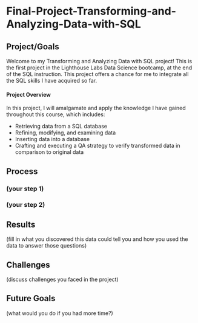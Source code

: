 # Final-Project-Transforming-and-Analyzing-Data-with-SQL

## Project/Goals
 Welcome to my Transforming and Analyzing Data with SQL project! This is the first project in the Lighthouse Labs Data Science bootcamp, at the end of the SQL instruction.
 This project offers a chance for me to integrate all the SQL skills I have acquired so far.

#### Project Overview

In this project, I will amalgamate and apply the knowledge I have gained throughout this course, which includes:

- Retrieving data from a SQL database
- Refining, modifying, and examining data
- Inserting data into a database
- Crafting and executing a QA strategy to verify transformed data in comparison to original data

## Process
### (your step 1)
### (your step 2)

## Results
(fill in what you discovered this data could tell you and how you used the data to answer those questions)

## Challenges 
(discuss challenges you faced in the project)

## Future Goals
(what would you do if you had more time?)
